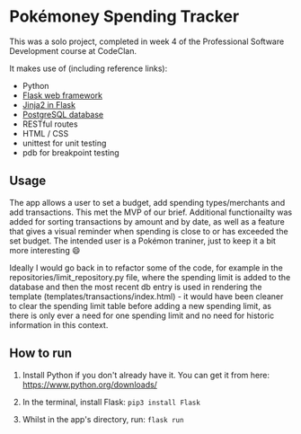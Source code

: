 # Pokémoney Spending Tracker

This was a solo project, completed in week 4 of the Professional Software Development course at CodeClan.

It makes use of (including reference links):
* Python
* [Flask web framework](https://flask.palletsprojects.com/en/2.0.x/)
* [Jinja2 in Flask](https://flask.palletsprojects.com/en/2.0.x/templating/)
* [PostgreSQL database](https://www.postgresql.org/)
* RESTful routes
* HTML / CSS
* unittest for unit testing
* pdb for breakpoint testing


Usage
------
The app allows a user to set a budget, add spending types/merchants and add transactions.  This met the MVP of our brief.
Additional functionailty was added for sorting transactions by amount and by date, as well as a feature that gives a visual reminder when spending is close to or has exceeded the set budget.
The intended user is a Pokémon traniner, just to keep it a bit more interesting 😄

Ideally I would go back in to refactor some of the code, for example in the repositories/limit_repository.py file, where the spending limit is added to the database and then the most recent db entry is used in rendering the template (templates/transactions/index.html) - it would have been cleaner to clear the spending limit table before adding a new spending limit, as there is only ever a need for one spending limit and no need for historic information in this context. 


How to run
------
1. Install Python if you don't already have it.  You can get it from here: https://www.python.org/downloads/

2. In the terminal, install Flask:
```pip3 install Flask```

3. Whilst in the app's directory, run:
```flask run```





